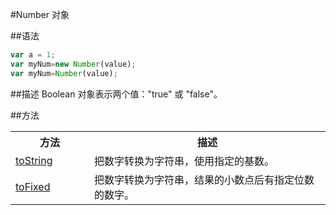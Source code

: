 #Number 对象

##语法
``` javascript
var a = 1;
var myNum=new Number(value);
var myNum=Number(value);
```
##描述
Boolean 对象表示两个值："true" 或 "false"。

##方法
<table class="dataintable">
  <tbody><tr>
    <th style="width:25%">方法</th>
    <th>描述</th>
  </tr>
  <tr>
    <td><a target="_blank" href="http://www.w3school.com.cn/jsref/jsref_tostring_number.asp">toString</a></td>
    <td>把数字转换为字符串，使用指定的基数。</td>
  </tr>
  <tr>
    <td><a target="_blank" href="http://www.w3school.com.cn/jsref/jsref_tofixed.asp">toFixed</a></td>
    <td>把数字转换为字符串，结果的小数点后有指定位数的数字。</td>
  </tr>
</tbody></table>